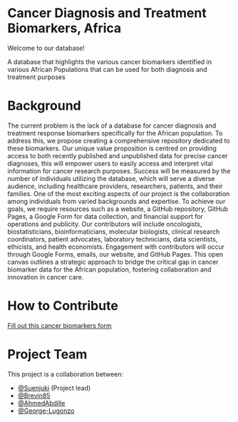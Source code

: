 # Cancer Diagnosis and Treatment Biomarkers, Africa
Welcome to our database!

A database that highlights the various cancer biomarkers identified in various African Populations that can be used for both diagnosis and treatment purposes

# Background
The current problem is the lack of a database for cancer diagnosis and treatment response biomarkers specifically for the African population. To address this, we propose creating a comprehensive repository dedicated to these biomarkers. Our unique value proposition is centred on providing access to both recently published and unpublished data for precise cancer diagnoses, this will empower users to easily access and interpret vital information for cancer research purposes. Success will be measured by the number of individuals utilizing the database, which will serve a diverse audience, including healthcare providers, researchers, patients, and their families. One of the most exciting aspects of our project is the collaboration among individuals from varied backgrounds and expertise. To achieve our goals, we require resources such as a website, a GitHub repository, GitHub Pages, a Google Form for data collection, and financial support for operations and publicity. Our contributors will include oncologists, biostatisticians, bioinformaticians, molecular biologists, clinical research coordinators, patient advocates, laboratory technicians, data scientists, ethicists, and health economists. Engagement with contributors will occur through Google Forms, emails, our website, and GitHub Pages. This open canvas outlines a strategic approach to bridge the critical gap in cancer biomarker data for the African population, fostering collaboration and innovation in cancer care.

# How to Contribute
[Fill out this cancer biomarkers form](https://forms.gle/9XDx8Fc718Gi3xPh9)

# Project Team
This project is a collaboration between:

* [@Suenjuki]() (Project lead)
* [@Brevin85]()
* [@AhmedAbdille]()
* [@George-Lugonzo]()
